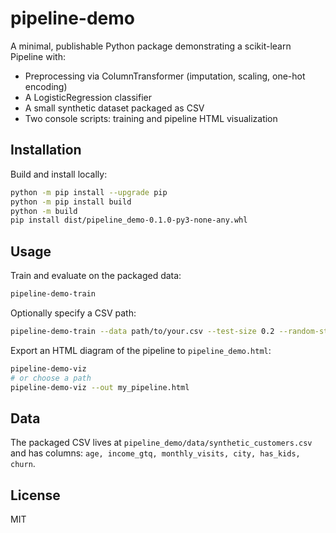 # pipeline-demo

A minimal, publishable Python package demonstrating a scikit-learn Pipeline with:
- Preprocessing via ColumnTransformer (imputation, scaling, one-hot encoding)
- A LogisticRegression classifier
- A small synthetic dataset packaged as CSV
- Two console scripts: training and pipeline HTML visualization

## Installation

Build and install locally:

```bash
python -m pip install --upgrade pip
python -m pip install build
python -m build
pip install dist/pipeline_demo-0.1.0-py3-none-any.whl
```

## Usage

Train and evaluate on the packaged data:

```bash
pipeline-demo-train
```

Optionally specify a CSV path:

```bash
pipeline-demo-train --data path/to/your.csv --test-size 0.2 --random-state 123
```

Export an HTML diagram of the pipeline to `pipeline_demo.html`:

```bash
pipeline-demo-viz
# or choose a path
pipeline-demo-viz --out my_pipeline.html
```

## Data

The packaged CSV lives at `pipeline_demo/data/synthetic_customers.csv` and has columns:
`age, income_gtq, monthly_visits, city, has_kids, churn`.

## License

MIT
